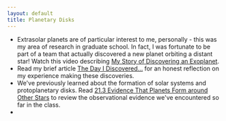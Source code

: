 ```yaml
---
layout: default
title: Planetary Disks
---
```


- Extrasolar planets are of particular interest to me, personally - this was my area of research in graduate school. In fact, I was fortunate to be part of a team that actually discovered a new planet orbiting a distant star! Watch this video describing [My Story of Discovering an Exoplanet](https://youtu.be/0eGfwNndkkg).
- Read my brief article [The Day I Discovered...](https://storage.googleapis.com/avh-lessons/TheDayIDiscovered.pdf) for an honest reflection on my experience making these discoveries.  
- We've previously learned about the formation of solar systems and protoplanetary disks. Read [21.3 Evidence That Planets Form around Other Stars](https://openstax.org/books/astronomy-2e/pages/21-3-evidence-that-planets-form-around-other-stars) to review the observational evidence we've encountered so far in the class.
- 
